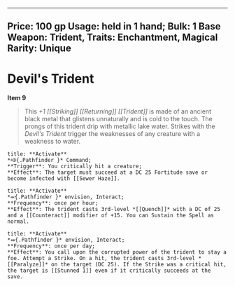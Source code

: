 
---
Price: 100 gp
Usage: held in 1 hand;
Bulk: 1
Base Weapon: Trident,
Traits: Enchantment, Magical
Rarity: Unique
---

# Devil's Trident

**Item 9**

> This *+1 [[Striking]] [[Returning]] [[Trident]]* is made of an ancient black metal that glistens unnaturally and is cold to the touch. The prongs of this trident drip with metallic lake water. Strikes with the *Devil's Trident* trigger the weaknesses of any creature with a weakness to water.

```ad-embed-ability
title: **Activate**
*⬲{.Pathfinder }* Command; 
**Trigger**: You critically hit a creature;
**Effect**: The target must succeed at a DC 25 Fortitude save or become infected with [[Sewer Haze]].

```

```ad-embed-ability
title: **Activate**
*⬺{.Pathfinder }* envision, Interact; 
**Frequency**: once per hour;
**Effect**: The trident casts 3rd-level *[[Quench]]* with a DC of 25 and a [[Counteract]] modifier of +15. You can Sustain the Spell as normal.

```

```ad-embed-ability
title: **Activate**
*⬽{.Pathfinder }* envision, Interact; 
**Frequency**: once per day;
**Effect**: You call upon the corrupted power of the trident to stay a foe. Attempt a Strike. On a hit, the trident casts 3rd-level *[[Paralyze]]* on the target (DC 25). If the Strike was a critical hit, the target is [[Stunned 1]] even if it critically succeeds at the save.

```
